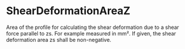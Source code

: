 ShearDeformationAreaZ
=====================

Area of the profile for calculating the shear deformation due to a shear force parallel to zs. For example measured in mm². If given, the shear deformation area zs shall be non-negative.
